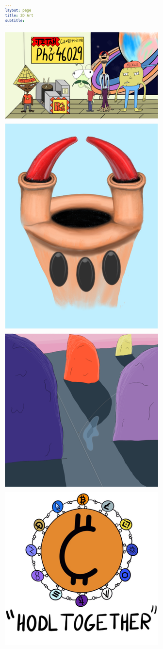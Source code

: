 ```yaml
---
layout: page
title: 2D Art
subtitle: 
---
```


![Pho Titan](assets/img/Space-Pho_-Titan.jpg)

![Skorptipus](assets/img/2DArt/Skorptipus.jpg)

![Skorptipus](assets/img/2DArt/SpacePhoWorld.png)

![Skorptipus](assets/img/2DArt/hodltogether.jpg)
